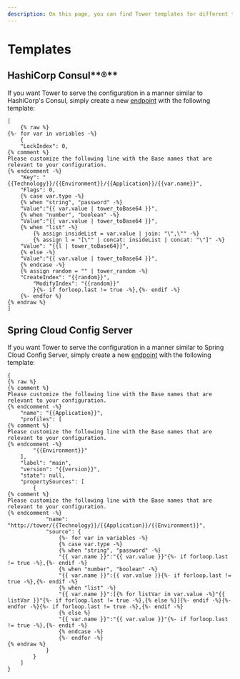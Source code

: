 ```yaml
---
description: On this page, you can find Tower templates for different technologies
---
```


# Templates

## HashiCorp Consul**®**

If you want Tower to serve the configuration in a manner similar to HashiCorp's Consul, simply create a new [endpoint](../user-interface/settings/api/endpoints-and-templates.md) with the following template:

```liquid
[
    {% raw %}
{%- for var in variables -%}
    {
	"LockIndex": 0,
{% comment %}
Please customize the following line with the Base names that are relevant to your configuration.
{% endcomment -%}
	"Key": "{{Technology}}/{{Environment}}/{{Application}}/{{var.name}}",
	"Flags": 0,
	{% case var.type -%}
	{% when "string", "password" -%}
	"Value":"{{ var.value | tower_toBase64 }}",
	{% when "number", "boolean" -%}
	"Value":"{{ var.value | tower_toBase64 }}",
	{% when "list" -%}
    	{% assign insideList = var.value | join: "\",\"" -%}
    	{% assign l = "[\"" | concat: insideList | concat: "\"]" -%}
	"Value": "{{l | tower_toBase64}}",
	{% else -%}
	"Value":"{{ var.value | tower_toBase64 }}",
	{% endcase -%}
	{% assign random = "" | tower_random -%}
	"CreateIndex": "{{random}}",
    	"ModifyIndex": "{{random}}"
    	}{%- if forloop.last != true -%},{%- endif -%}
    {%- endfor %}
{% endraw %}
]
```

## Spring Cloud Config Server

If you want Tower to serve the configuration in a manner similar to Spring Cloud Config Server, simply create a new [endpoint](../user-interface/settings/api/endpoints-and-templates.md) with the following template:

```liquid
{
{% raw %}
{% comment %}
Please customize the following line with the Base names that are relevant to your configuration.
{% endcomment -%}
    "name": "{{Application}}",
    "profiles": [
{% comment %}
Please customize the following line with the Base names that are relevant to your configuration.
{% endcomment -%}
        "{{Environment}}"
    ],
    "label": "main",
    "version": "{{version}}",
    "state": null,
    "propertySources": [
        {
{% comment %}
Please customize the following line with the Base names that are relevant to your configuration.
{% endcomment -%}        
            "name": "http://tower/{{Technology}}/{{Application}}/{{Environment}}",
            "source": {
                {%- for var in variables -%}
                {% case var.type -%}
                {% when "string", "password" -%}
                "{{ var.name }}":"{{ var.value }}"{%- if forloop.last != true -%},{%- endif -%}
                {% when "number", "boolean" -%}
                "{{ var.name }}":{{ var.value }}{%- if forloop.last != true -%},{%- endif -%}
                {% when "list" -%}
                "{{ var.name }}":[{% for listVar in var.value -%}"{{ listVar }}"{%- if forloop.last != true -%},{% else %}]{%- endif -%}{%- endfor -%}{%- if forloop.last != true -%},{%- endif -%}
                {% else %}
                "{{ var.name }}":"{{ var.value }}"{%- if forloop.last != true -%},{%- endif -%}
                {% endcase -%}
                {%- endfor -%}
{% endraw %}
            }
        }
    ]
}
```
